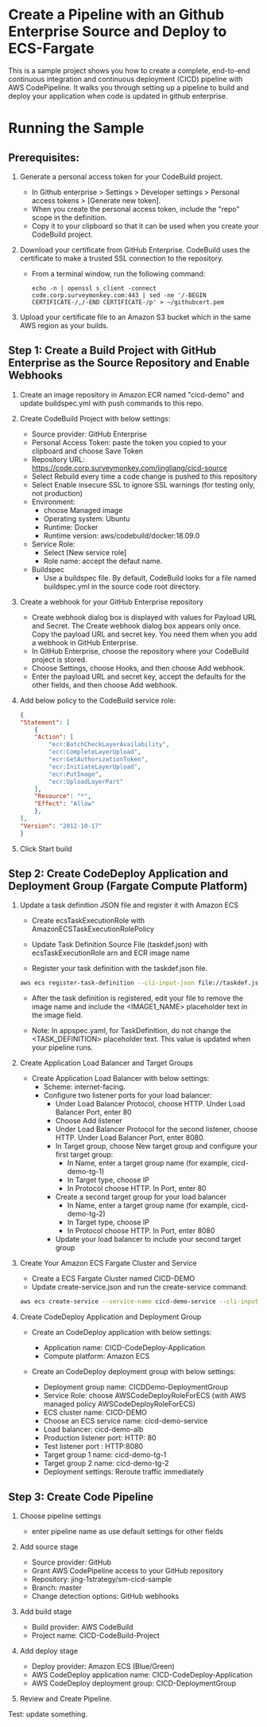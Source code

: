 # Create a Pipeline with an Github Enterprise Source and Deploy to ECS-Fargate
This is a sample project shows you how to create a complete, end-to-end continuous integration and continuous deployment (CICD) pipeline with AWS CodePipeline. It walks you through setting up a pipeline to build and deploy your application when code is updated in github enterprise.

# Running the Sample

## Prerequisites:

1. Generate a personal access token for your CodeBuild project.  
    * In Github enterprise > Settings > Developer settings > Personal access tokens > [Generate new token].
    * When you create the personal access token, include the "repo" scope in the definition.
    * Copy it to your clipboard so that it can be used when you create your CodeBuild project.

1. Download your certificate from GitHub Enterprise. CodeBuild uses the certificate to make a trusted SSL connection to the repository.
    * From a terminal window, run the following command:

      ```
      echo -n | openssl s_client -connect code.corp.surveymonkey.com:443 | sed -ne '/-BEGIN CERTIFICATE-/,/-END CERTIFICATE-/p' > ~/githubcert.pem
      ```
1. Upload your certificate file to an Amazon S3 bucket which in the same AWS region as your builds.

## Step 1: Create a Build Project with GitHub Enterprise as the Source Repository and Enable Webhooks

1. Create an image repository in Amazon ECR named "cicd-demo" and update buildspec.yml with push commands to this repo.

1. Create CodeBuild Project with below settings:
    * Source provider: GitHub Enterprise
    * Personal Access Token: paste the token you copied to your clipboard and choose Save Token
    * Repository URL: https://code.corp.surveymonkey.com/jingliang/cicd-source
    * Select Rebuild every time a code change is pushed to this repository
    * Select Enable insecure SSL to ignore SSL warnings  (for testing only, not production)
    * Environment: 
        * choose Managed image
        * Operating system: Ubuntu
        * Runtime: Docker
        * Runtime version: aws/codebuild/docker:18.09.0
    * Service Role:
        * Select [New service role]
        * Role name: accept the defaut name.
    * Buildspec
        * Use a buildspec file. By default, CodeBuild looks for a file named buildspec.yml in the source code root directory.

1. Create a webhook for your GitHub Enterprise repository
    * Create webhook dialog box is displayed with values for Payload URL and Secret. The Create webhook dialog box appears only once. Copy the payload URL and secret key. You need them when you add a webhook in GitHub Enterprise.
    * In GitHub Enterprise, choose the repository where your CodeBuild project is stored.
    * Choose Settings, choose Hooks, and then choose Add webhook.
    * Enter the payload URL and secret key, accept the defaults for the other fields, and then choose Add webhook.

1. Add below policy to the CodeBuild service role:

    ```json
    {
    "Statement": [
        {
        "Action": [
            "ecr:BatchCheckLayerAvailability",
            "ecr:CompleteLayerUpload",
            "ecr:GetAuthorizationToken",
            "ecr:InitiateLayerUpload",
            "ecr:PutImage",
            "ecr:UploadLayerPart"
        ],
        "Resource": "*",
        "Effect": "Allow"
        },
    ],
    "Version": "2012-10-17"
    }

    ```
1. Click Start build

## Step 2: Create CodeDeploy Application and Deployment Group (Fargate Compute Platform)

1. Update a task definition JSON file and register it with Amazon ECS

    * Create ecsTaskExecutionRole with AmazonECSTaskExecutionRolePolicy

    * Update Task Definition Source File (taskdef.json) with ecsTaskExecutionRole arn and ECR image name

    * Register your task definition with the taskdef.json file.

    ```bash
    aws ecs register-task-definition --cli-input-json file://taskdef.json
    ```

    * After the task definition is registered, edit your file to remove the image name and include the <IMAGE1_NAME> placeholder text in the image field.

    * Note: In appspec.yaml, for TaskDefinition, do not change the <TASK_DEFINITION> placeholder text. This value is updated when your pipeline runs.

1.  Create Application Load Balancer and Target Groups

    * Create Application Load Balancer with below settings:
        * Scheme: internet-facing.
        * Configure two listener ports for your load balancer:
            * Under Load Balancer Protocol, choose HTTP. Under Load Balancer Port, enter 80
            * Choose Add listener
            * Under Load Balancer Protocol for the second listener, choose HTTP. Under Load Balancer Port, enter 8080.
            * In Target group, choose New target group and configure your first target group:
                * In Name, enter a target group name (for example, cicd-demo-tg-1)
                * In Target type, choose IP
                * In Protocol choose HTTP. In Port, enter 80
            * Create a second target group for your load balancer
                * In Name, enter a target group name (for example, cicd-demo-tg-2)
                * In Target type, choose IP
                * In Protocol choose HTTP. In Port, enter 8080
            * Update your load balancer to include your second target group

1. Create Your Amazon ECS Fargate Cluster and Service
    * Create a ECS Fargate Cluster named CICD-DEMO
    * Update create-service.json and run the create-service command:

    ```bash
    aws ecs create-service --service-name cicd-demo-service --cli-input-json file://create-service.json
    ```
1. Create CodeDeploy Application and Deployment Group
    * Create an CodeDeploy application with below settings:
        * Application name: CICD-CodeDeploy-Application
        * Compute platform: Amazon ECS

    * Create an CodeDeploy deployment group with below settings:
        * Deployment group name: CICDDemo-DeploymentGroup
        * Service Role: choose AWSCodeDeployRoleForECS (with AWS managed policy AWSCodeDeployRoleForECS)
        * ECS cluster name: CICD-DEMO
        * Choose an ECS service name: cicd-demo-service
        * Load balancer: cicd-demo-alb
        * Production listener port: HTTP: 80
        * Test listener port : HTTP:8080
        * Target group 1 name: cicd-demo-tg-1
        * Target group 2 name: cicd-demo-tg-2
        * Deployment settings: Reroute traffic immediately

## Step 3: Create Code Pipeline

1. Choose pipeline settings
    * enter pipeline name as use default settings for other fields

1. Add source stage
    * Source provider: GitHub
    * Grant AWS CodePipeline access to your GitHub repository
    * Repository: jing-1strategy/sm-cicd-sample
    * Branch: master
    * Change detection options: GitHub webhooks

1. Add build stage
    * Build provider: AWS CodeBuild
    * Project name: CICD-CodeBuild-Project

1. Add deploy stage
    * Deploy provider: Amazon ECS (Blue/Green)
    * AWS CodeDeploy application name: CICD-CodeDeploy-Application
    * AWS CodeDeploy deployment group: CICD-DeploymentGroup

1. Review and Create Pipeline.

Test: update something.